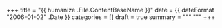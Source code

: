 +++
title = "{{ humanize .File.ContentBaseName }}"
date = {{ dateFormat "2006-01-02" .Date }}
categories = []
draft = true
summary = """
"""
+++


